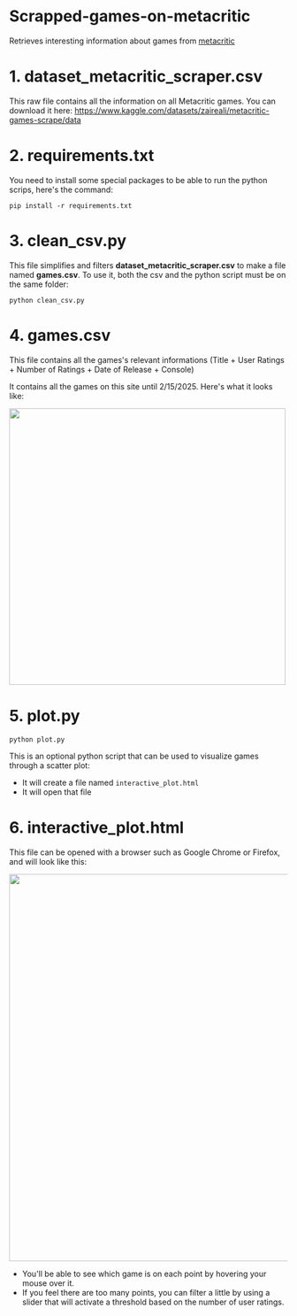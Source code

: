 # Scrapped-games-on-metacritic
Retrieves interesting information about games from [metacritic](https://www.metacritic.com/browse/game/all/all/all-time/userscore/?releaseYearMin=1958&releaseYearMax=2025&page=1)

# 1. dataset_metacritic_scraper.csv

This raw file contains all the information on all Metacritic games. You can download it here:
https://www.kaggle.com/datasets/zaireali/metacritic-games-scrape/data

# 2. requirements.txt
You need to install some special packages to be able to run the python scrips, here's the command:
```
pip install -r requirements.txt
```

# 3. clean_csv.py
This file simplifies and filters **dataset_metacritic_scraper.csv** to make a file named **games.csv**. 
To use it, both the csv and the python script must be on the same folder:
```
python clean_csv.py
```

# 4. games.csv
This file contains all the games's relevant informations (Title + User Ratings + Number of Ratings + Date of Release + Console)

It contains all the games on this site until 2/15/2025. Here's what it looks like:

<img src="https://github.com/user-attachments/assets/f99181d2-9169-45b1-b219-51277f8a15c4" width="500" />

# 5. plot.py
```
python plot.py
```
This is an optional python script that can be used to visualize games through a scatter plot:
- It will create a file named ```interactive_plot.html```
- It will open that file

# 6. interactive_plot.html
This file can be opened with a browser such as Google Chrome or Firefox, and will look like this:

<img src="https://github.com/user-attachments/assets/e0d9b11e-fe3f-4284-a7b2-e2cd965b69b7" width="700" />

- You'll be able to see which game is on each point by hovering your mouse over it.
- If you feel there are too many points, you can filter a little by using a slider that will activate a threshold based on the number of user ratings.
